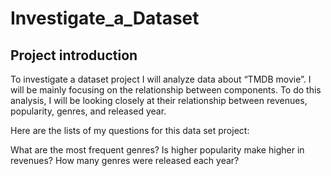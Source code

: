 # Investigate_a_Dataset

## Project introduction

To investigate a dataset project I will analyze data about “TMDB movie”. I will be mainly focusing on the relationship between components. To do this analysis, I will be looking closely at their relationship between revenues, popularity, genres, and released year.

Here are the lists of my questions for this data set project:

What are the most frequent genres?
Is higher popularity make higher in revenues?
How many genres were released each year?
